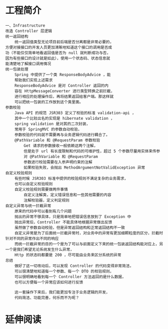 # 工程简介
    一、Infrastructure
    改造 Controller 层逻辑
    统一返回结构
        统一返回值类型无论项目前后端是否分离都是非常必要的，
    方便对接接口的开发人员更加清晰地知道这个接口的调用是否成
    功（不能仅仅简单地看返回值是否为 null 就判断成功与否，
    因为有些接口的设计就是如此），使用一个状态码、状态信息就
    能清楚地了解接口调用情况
    统一包装处理
        Spring 中提供了一个类 ResponseBodyAdvice ，能
        帮助我们实现上述需求
        ResponseBodyAdvice 是对 Controller 返回的内
        容在 HttpMessageConverter 进行类型转换之前拦截，
        进行相应的处理操作后，再将结果返回给客户端。那这样就
        可以把统一包装的工作放到这个类里面。
    参数校验
        Java API 的规范 JSR303 定义了校验的标准 validation-api ，
        其中一个比较出名的实现是 hibernate validation ，
        spring validation 是对其的二次封装，
        常用于 SpringMVC 的参数自动校验，
        参数校验的代码就不需要再与业务逻辑代码进行耦合了。
        @PathVariable 和 @RequestParam 参数校验
            Get 请求的参数接收一般依赖这两个注解，
            但是处于 url 有长度限制和代码的可维护性，超过 5 个参数尽量用实体来传参
            对 @PathVariable 和 @RequestParam 
            参数进行校验需要在入参声明约束的注解
            如果校验失败，会抛出 MethodArgumentNotValidException 异常
    自定义校验规则
        有些时候 JSR303 标准中提供的校验规则不满足复杂的业务需求，
        也可以自定义校验规则
        自定义校验规则需要做两件事情
            自定义注解类，定义错误信息和一些其他需要的内容
            注解校验器，定义判定规则
    自定义异常与统一拦截异常
        原来的代码中可以看到有几个问题
        抛出的异常不够具体，只是简单地把错误信息放到了 Exception 中
        抛出异常后，Controller 不能具体地根据异常做出反馈
        虽然做了参数自动校验，但是异常返回结构和正常返回结构不一致
        自定义异常是为了后面统一拦截异常时，对业务中的异常有更加细颗粒度的区分，拦截时针对不同的异常作出不同的响应
        而统一拦截异常的目的一个是为了可以与前面定义下来的统一包装返回结构能对应上，另一个是我们希望无论系统发生什么异常，
        Http 的状态码都要是 200 ，尽可能由业务来区分系统的异常
    总结
        做好了这一切改动后，可以发现 Controller 的代码变得非常简洁，
        可以很清楚地知道每一个参数、每一个 DTO 的校验规则，
        可以很明确地看到每一个 Controller 方法返回的是什么数据，
        也可以方便每一个异常应该如何进行反馈

        这一套操作下来后，我们能更加专注于业务逻辑的开发，
        代码简洁、功能完善，何乐而不为呢？
# 延伸阅读

